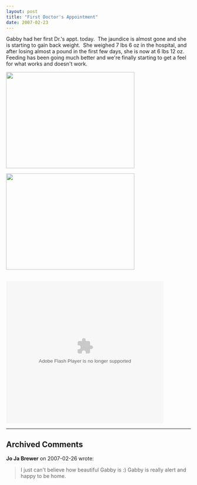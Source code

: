 ```yaml
---
layout: post
title: "First Doctor's Appointment"
date: 2007-02-23
---
```


<p>Gabby had her first Dr.'s appt. today.  The jaundice is almost gone and she is starting to gain back weight.  She weighed 7 lbs 6 oz in the hospital, and after losing almost a pound in the first few days, she is now at 6 lbs 12 oz.  Feeding has been going much better and we're finally starting to get a feel for what works and doesn't work.  </p> <p><img height="263" src="http://www.thepaladinos.com/Portals/thepaladinos/P1000273Sepia (Custom).jpg" width="350" alt=""/></p> <p><img height="263" src="http://www.thepaladinos.com/Portals/thepaladinos/P1000264 (Custom).JPG" width="350" alt=""/></p><br /><embed width="430" height="389" type="application/x-shockwave-flash" wmode="transparent" src="http://s170.photobucket.com/player.swf?file=http://vid170.photobucket.com/albums/u252/mjpalad/74600134.flv"></embed>


---

## Archived Comments

**Jo Ja Brewer** on 2007-02-26 wrote:

> I just can't believe how beautiful Gabby is :)  Gabby is really alert and happy to be home.
